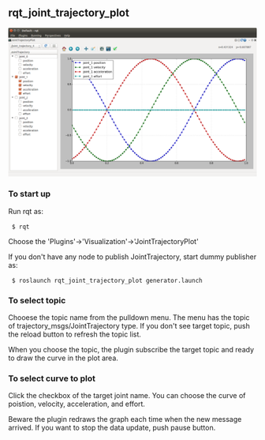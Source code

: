 ## rqt_joint_trajectory_plot

![Screenshot](resource/screenshot.png)

### To start up

Run rqt as:
```
 $ rqt
```
Choose the 'Plugins'->'Visualization'->'JointTrajectoryPlot'

If you don't have any node to publish JointTrajectory, start dummy
publisher as:

```
 $ roslaunch rqt_joint_trajectory_plot generator.launch
```   

### To select topic

Chooese the topic name from the pulldown menu. The menu has the topic
of trajectory_msgs/JointTrajectory type. If you don't see target
topic, push the reload button to refresh the topic list.

When you choose the topic, the plugin subscribe the target topic and ready to draw the curve in the plot area.

### To select curve to plot

Click the checkbox of the target joint name. You can choose the curve
of poistion, velocity, acceleration, and effort.

Beware the plugin redraws the graph each time when the new message arrived. If you want to stop the data update, push pause button. 
